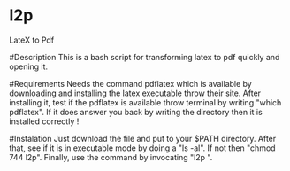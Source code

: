 # l2p
LateX to Pdf

#Description
This is a bash script for transforming latex to pdf quickly and opening it.

#Requirements
Needs the command pdflatex which is available by downloading and installing the latex executable throw their site.
After installing it, test if the pdflatex is available throw terminal by writing "which pdflatex". If it does answer you back by writing the directory then it is installed correctly !

#Instalation
Just download the file and put to your $PATH directory. After that, see if it is in executable mode by doing a "ls -al". If not then "chmod 744 l2p".
Finally, use the command by invocating "l2p <file>".

